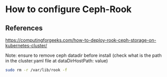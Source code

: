 # How to configure Ceph-Rook

## References

https://computingforgeeks.com/how-to-deploy-rook-ceph-storage-on-kubernetes-cluster/

Note: ensure to remove ceph datadir before install (check what is the path in the cluster.yaml  file at dataDirHostPath:  value)

```sh
sudo rm -r /var/lib/rook -f
```
